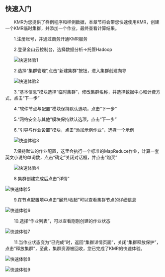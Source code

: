 ## 快速入门

　　KMR为您提供了样例程序和样例数据，本章节将会带您快速使用KMR，创建一个KMR临时集群，并添加一个作业，最终查看计算结果。
  
　　1.注册账号，并通过商务开通KMR服务
  
　　2.登录金山云控制台，选择数据分析->托管Hadoop

　　![快速体验1](http://kmr-bj.ks3-cn-beijing.ksyun.com/doc_pic/KMR2.0/1.5-1-login.jpg)

　　2.选择“集群管理”,点击“新建集群”按钮，进入集群创建向导

　　![快速体验2](http://kmr-bj.ks3-cn-beijing.ksyun.com/doc_pic/ksrm2.png)

　　3.“基本信息”模块选择“临时集群”，修改集群名称，并选择数据中心和计费方式，点击“下一步”

　　4.“软件节点与配置”模块保持默认选项，点击“下一步”

　　5.“网络安全与其他”模块保持默认选项，点击“下一步”

　　6.“引导与作业设置”模块，点击“添加示例作业”，选择一个示例 

　　![快速体验3](http://kmr-bj.ks3-cn-beijing.ksyun.com/doc_pic/ksrm3.png)

　　7.保持默认的作业配置，这里会执行一个标准的MapReduce作业，计算一套英文小说的单词数，点击“确定”关闭对话框，并点击“购买”

　　![快速体验4](http://kmr-bj.ks3-cn-beijing.ksyun.com/doc_pic/ksrm4.png)

　　8.集群创建完成后点击“详情”

   ![快速体验5](http://kmr-bj.ks3-cn-beijing.ksyun.com/doc_pic/ksrm5.png)

　　9.在节点配置项中点击“展开/收起”可以查看集群节点的详细信息

![快速体验6](http://kmr-bj.ks3-cn-beijing.ksyun.com/doc_pic/ksrm6.png)

　　10.选择“作业列表”，可以查看刚刚创建的作业状态

![快速体验7](http://kmr-bj.ks3-cn-beijing.ksyun.com/doc_pic/ksrm7.png)

　　11.当作业状态变为“已完成”时，返回“集群详情页面”，关闭“集群释放保护”，点击“释放集群”，至此，集群资源被回收，您已完成了KMR的快速体验。

![快速体验8](http://kmr-bj.ks3-cn-beijing.ksyun.com/doc_pic/ksrm8.png)

![快速体验9](http://kmr-bj.ks3-cn-beijing.ksyun.com/doc_pic/ksrm9.png)
